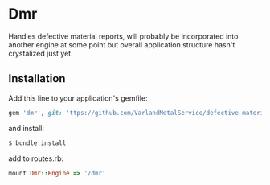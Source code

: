 # Dmr
  Handles defective material reports, will probably be incorporated into another engine at some point but overall application structure hasn't crystalized just yet. 

## Installation
Add this line to your application's gemfile:

```ruby
gem 'dmr', git: 'ttps://github.com/VarlandMetalService/defective-materials'
```

and install:
```bash
$ bundle install
```

add to routes.rb:
```ruby
mount Dmr::Engine => '/dmr'
```

